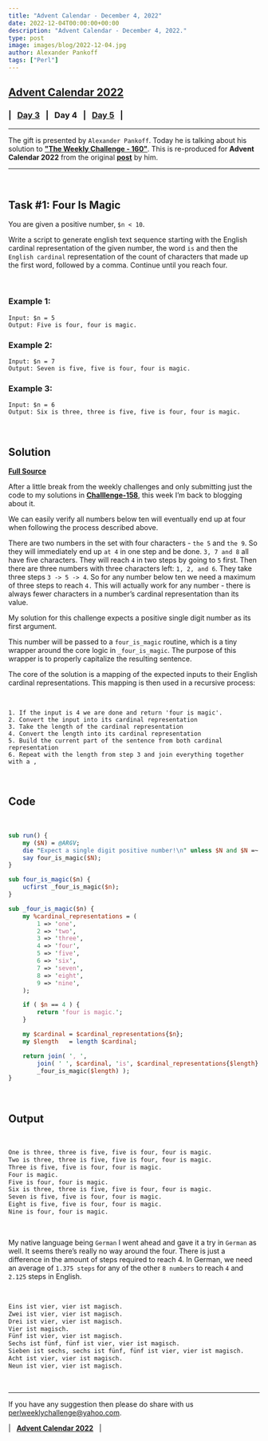 ```yaml
---
title: "Advent Calendar - December 4, 2022"
date: 2022-12-04T00:00:00+00:00
description: "Advent Calendar - December 4, 2022."
type: post
image: images/blog/2022-12-04.jpg
author: Alexander Pankoff
tags: ["Perl"]
---
```


## [**Advent Calendar 2022**](/blog/advent-calendar-2022)
### | &nbsp; [**Day 3**](/blog/advent-calendar-2022-12-03) &nbsp; | &nbsp; **Day 4** &nbsp; | &nbsp; [**Day 5**](/blog/advent-calendar-2022-12-05) &nbsp; |
***

The gift is presented by `Alexander Pankoff`. Today he is talking about his solution to [**"The Weekly Challenge - 160"**](/blog/perl-weekly-challenge-160). This is re-produced for **Advent Calendar 2022** from the original [**post**](https://pankoff.net/pages/perl-weekly-challenge/challenge-160-task-1.html) by him.

***

<br>

## Task #1: Four Is Magic

You are given a positive number, `$n < 10`.

Write a script to generate english text sequence starting with the English cardinal representation of the given number, the word `is` and then the `English cardinal` representation of the count of characters that made up the first word, followed by a comma. Continue until you reach four.

<br>

### Example 1:

    Input: $n = 5
    Output: Five is four, four is magic.

### Example 2:

    Input: $n = 7
    Output: Seven is five, five is four, four is magic.

### Example 3:

    Input: $n = 6
    Output: Six is three, three is five, five is four, four is magic.

<br>

## Solution

[**Full Source**](https://github.com/manwar/perlweeklychallenge-club/blob/master/challenge-160/alexander-pankoff/perl/ch-1.pl)

After a little break from the weekly challenges and only submitting just the code to my solutions in [**Challlenge-158**](https://pankoff.net/pages/perl-weekly-challenge/challenge-158.html), this week I’m back to blogging about it.

We can easily verify all numbers below ten will eventually end up at four when following the process described above.

There are two numbers in the set with four characters - `the 5` and `the 9`. So they will immediately end up `at 4` in one step and be done. `3, 7 and 8` all have five characters. They will reach `4` in two steps by going to `5` first. Then there are three numbers with three characters left: `1, 2, and 6`. They take three steps `3 -> 5 -> 4`. So for any number below ten we need a maximum of three steps to reach `4.` This will actually work for any number - there is always fewer characters in a number’s cardinal representation than its value.

My solution for this challenge expects a positive single digit number as its first argument.

This number will be passed to a `four_is_magic` routine, which is a tiny wrapper around the core logic in `_four_is_magic`. The purpose of this wrapper is to properly capitalize the resulting sentence.

The core of the solution is a mapping of the expected inputs to their English cardinal representations. This mapping is then used in a recursive process:

<br>

    1. If the input is 4 we are done and return 'four is magic'.
    2. Convert the input into its cardinal representation
    3. Take the length of the cardinal representation
    4. Convert the length into its cardinal representation
    5. Build the current part of the sentence from both cardinal representation
    6. Repeat with the length from step 3 and join everything together with a ,

<br>

## Code

<br>

```perl
sub run() {
    my ($N) = @ARGV;
    die "Expect a single digit positive number!\n" unless $N and $N =~ m/^\d$/;
    say four_is_magic($N);
}

sub four_is_magic($n) {
    ucfirst _four_is_magic($n);
}

sub _four_is_magic($n) {
    my %cardinal_representations = (
        1 => 'one',
        2 => 'two',
        3 => 'three',
        4 => 'four',
        5 => 'five',
        6 => 'six',
        7 => 'seven',
        8 => 'eight',
        9 => 'nine',
    );

    if ( $n == 4 ) {
        return 'four is magic.';
    }

    my $cardinal = $cardinal_representations{$n};
    my $length   = length $cardinal;

    return join( ', ',
        join( ' ', $cardinal, 'is', $cardinal_representations{$length} ),
        _four_is_magic($length) );
}
```

<br>

## Output

<br>

```perl
One is three, three is five, five is four, four is magic.
Two is three, three is five, five is four, four is magic.
Three is five, five is four, four is magic.
Four is magic.
Five is four, four is magic.
Six is three, three is five, five is four, four is magic.
Seven is five, five is four, four is magic.
Eight is five, five is four, four is magic.
Nine is four, four is magic.
```

<br>

My native language being `German` I went ahead and gave it a try in `German` as well. It seems there’s really no way around the four. There is just a difference in the amount of steps required to reach 4. In German, we need an average of `1.375 steps` for any of the other `8 numbers` to reach `4` and `2.125` steps in English.

<br>

```perl
Eins ist vier, vier ist magisch.
Zwei ist vier, vier ist magisch.
Drei ist vier, vier ist magisch.
Vier ist magisch.
Fünf ist vier, vier ist magisch.
Sechs ist fünf, fünf ist vier, vier ist magisch.
Sieben ist sechs, sechs ist fünf, fünf ist vier, vier ist magisch.
Acht ist vier, vier ist magisch.
Neun ist vier, vier ist magisch.
```

<br>

***

If you have any suggestion then please do share with us <perlweeklychallenge@yahoo.com>.

| &nbsp; [**Advent Calendar 2022**](/blog/advent-calendar-2022) &nbsp; |
